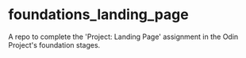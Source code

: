 # foundations_landing_page
A repo to complete the 'Project: Landing Page' assignment in the Odin Project's foundation stages.

